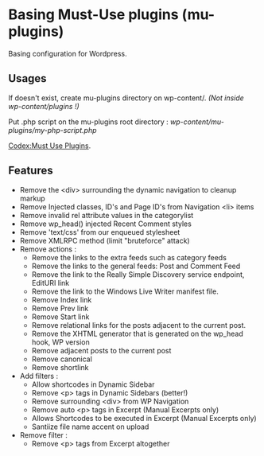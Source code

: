 # Basing Must-Use plugins (mu-plugins)
Basing configuration for Wordpress.

## Usages
If doesn't exist, create mu-plugins directory on wp-content/. *(Not inside wp-content/plugins !)*

Put .php script on the mu-plugins root directory : *wp-content/mu-plugins/my-php-script.php*

[Codex:Must Use Plugins](https://codex.wordpress.org/Must_Use_Plugins).

## Features
* Remove the \<div\> surrounding the dynamic navigation to cleanup markup
* Remove Injected classes, ID's and Page ID's from Navigation \<li\> items
* Remove invalid rel attribute values in the categorylist
* Remove wp_head() injected Recent Comment styles
* Remove 'text/css' from our enqueued stylesheet
* Remove XMLRPC method (limit "bruteforce" attack)
* Remove actions :
  - Remove the links to the extra feeds such as category feeds
  - Remove the links to the general feeds: Post and Comment Feed
  - Remove the link to the Really Simple Discovery service endpoint, EditURI link
  - Remove the link to the Windows Live Writer manifest file.
  - Remove Index link
  - Remove Prev link
  - Remove Start link
  - Remove relational links for the posts adjacent to the current post.
  - Remove the XHTML generator that is generated on the wp_head hook, WP version
  - Remove adjacent posts to the current post
  - Remove canonical
  - Remove shortlink
* Add filters :
  - Allow shortcodes in Dynamic Sidebar
  - Remove \<p\> tags in Dynamic Sidebars (better!)
  - Remove surrounding \<div\> from WP Navigation
  - Remove auto \<p\> tags in Excerpt (Manual Excerpts only)
  - Allows Shortcodes to be executed in Excerpt (Manual Excerpts only)
  - Santiize file name accent on upload
* Remove filter :
  - Remove \<p\> tags from Excerpt altogether
